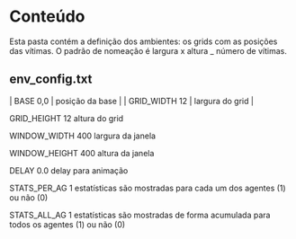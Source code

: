 # Conteúdo

Esta pasta contém a definição dos ambientes: os grids com as posições das vítimas. O padrão de nomeação é largura x altura _ número de vítimas.

## env_config.txt
| BASE 0,0 | posição da base |
| GRID_WIDTH 12 | largura do grid |

GRID_HEIGHT 12         altura do grid

WINDOW_WIDTH 400       largura da janela

WINDOW_HEIGHT 400      altura da janela

DELAY 0.0              delay para animação

STATS_PER_AG 1         estatísticas são mostradas para cada um dos agentes (1) ou não (0)

STATS_ALL_AG 1         estatísticas são mostradas de forma acumulada para todos os agentes (1) ou não (0)





